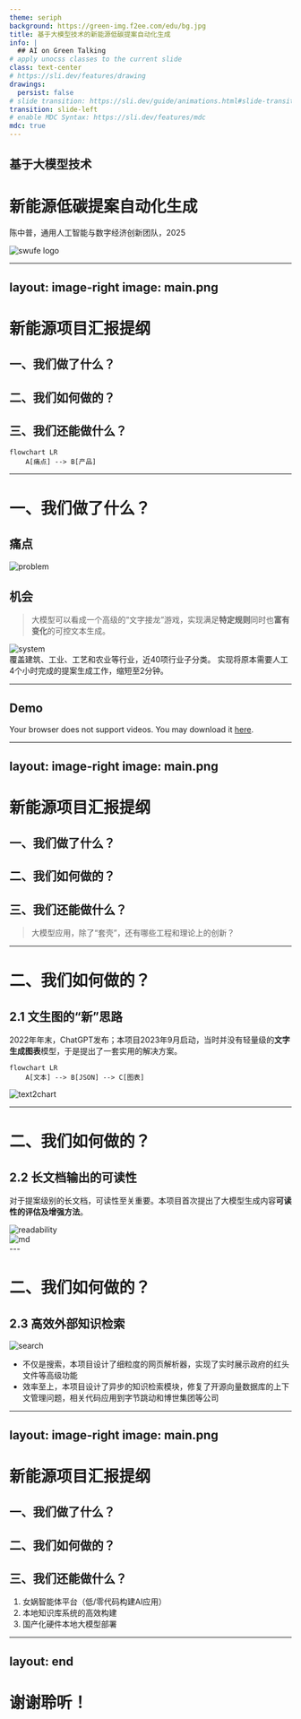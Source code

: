 ```yaml
---
theme: seriph
background: https://green-img.f2ee.com/edu/bg.jpg
title: 基于大模型技术的新能源低碳提案自动化生成
info: |
  ## AI on Green Talking
# apply unocss classes to the current slide
class: text-center
# https://sli.dev/features/drawing
drawings:
  persist: false
# slide transition: https://sli.dev/guide/animations.html#slide-transitions
transition: slide-left
# enable MDC Syntax: https://sli.dev/features/mdc
mdc: true
---
```


## 基于大模型技术
# 新能源低碳提案自动化生成


陈中普，通用人工智能与数字经济创新团队，2025

<div class="flex justify-center items-center h-60px mt-8px">
    <img src="https://green-img.f2ee.com/edu/swufefull.svg" class="h-full" alt="swufe logo"/>
</div>

---
layout: image-right
image: main.png
---

# 新能源项目汇报提纲

## <span class="text-red">一、我们做了什么？</span>
## 二、我们如何做的？
## 三、我们还能做什么？


<div class="flex justify-center items-center h-150px mt-4px">

```mermaid
flowchart LR
    A[痛点] --> B[产品]
```

</div>

---

# 一、我们做了什么？

## 痛点 <uim-sync-exclamation />

<div class="flex justify-center items-center h-180px mt-4px">
    <img src="/problem1.png" class="h-full" alt="problem"/>
</div>

<div v-click>

## 机会 <uim-telegram-alt />

> 大模型可以看成一个高级的“文字接龙”游戏，实现满足**特定规则**同时也**富有变化**的<span class="text-red">可控文本生成</span>。
</div>

<div v-click>
  <div grid="~ cols-2 gap-4">
    <div class="flex justify-center items-center h-150px mt-4px">
        <img src="/system.png" class="h-full" alt="system"/>
    </div>
    <div class="flex justify-center items-center h-150px mt-4px">
    覆盖建筑、工业、工艺和农业等行业，近40项行业子分类。
    实现将原本需要人工4个小时完成的提案生成工作，缩短至2分钟。
    </div>
  </div>
</div>

---

## Demo

<div class="flex justify-center h-440px">
<SlidevVideo autoplay controls="true">
  <!-- Anything that can go in an HTML video element. -->
  <source src="https://green-img.f2ee.com/edu/demo.mp4" type="video/mp4" />
  <p>
    Your browser does not support videos. You may download it
    <a href="https://green-img.f2ee.com/edu/demo.mp4">here</a>.
  </p>
</SlidevVideo>
</div>

---
layout: image-right
image: main.png
---

# 新能源项目汇报提纲

## 一、我们做了什么？
## <span class="text-red">二、我们如何做的？</span>
## 三、我们还能做什么？


<div class="flex justify-center items-center h-150px mt-4px">

> 大模型应用，除了“套壳”，还有哪些工程和理论上的创新？

</div>

----

# 二、我们如何做的？

## 2.1 文生图的“新”思路
2022年年末，ChatGPT发布；本项目2023年9月启动，当时并没有轻量级的**文字生成图表**模型，于是提出了一套实用的解决方案。

```mermaid {theme: 'neutral', scale: 0.8}
flowchart LR
    A[文本] --> B[JSON] --> C[图表]
```

<div class="flex justify-center items-center h-180px mt-4px">
  <img src="/chart.png" class="h-full" alt="text2chart"/>
</div>

---

# 二、我们如何做的？

## 2.2 长文档输出的可读性

对于提案级别的长文档，可读性至关重要。本项目首次提出了大模型生成内容**可读性的评估及增强方法**。

<div grid="~ cols-2 gap-4">

  <div class="flex justify-center items-center h-200px mt-4px">
    <img src="/style.png" class="h-full" alt="readability"/>
  </div>

  <div class="flex justify-center items-center h-200px mt-4px">
    <img src="/md.png" class="h-full" alt="md"/>
  </div>

</div>
---

# 二、我们如何做的？

## 2.3 高效外部知识检索

<div class="flex justify-center items-center h-300px mt-4px">
  <img src="/search.png" class="h-full" alt="search"/>
</div>

- <uim-slack />不仅是搜索，本项目设计了细粒度的网页解析器，实现了实时展示政府的红头文件等高级功能
- <uim-github-alt />效率至上，本项目设计了异步的知识检索模块，修复了开源向量数据库的上下文管理问题，相关代码应用到字节跳动和博世集团等公司

---
layout: image-right
image: main.png
---

# 新能源项目汇报提纲

## 一、我们做了什么？
## 二、我们如何做的？
## <span class="text-red">三、我们还能做什么？</span>


<div class="flex justify-center items-center h-150px mt-4px">

1. 女娲智能体平台（低/零代码构建AI应用）
2. 本地知识库系统的高效构建
3. 国产化硬件本地大模型部署

</div>

---
layout: end
---
# 谢谢聆听！
